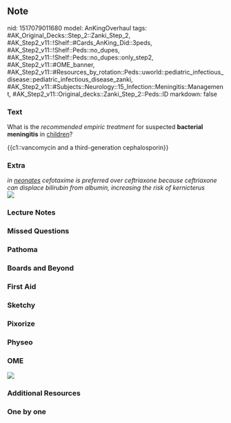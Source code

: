 ## Note
nid: 1517079011680
model: AnKingOverhaul
tags: #AK_Original_Decks::Step_2::Zanki_Step_2, #AK_Step2_v11::!Shelf::#Cards_AnKing_Did::3peds, #AK_Step2_v11::!Shelf::Peds::no_dupes, #AK_Step2_v11::!Shelf::Peds::no_dupes::only_step2, #AK_Step2_v11::#OME_banner, #AK_Step2_v11::#Resources_by_rotation::Peds::uworld::pediatric_infectious_disease::pediatric_infectious_disease_zanki, #AK_Step2_v11::#Subjects::Neurology::15_Infection::Meningitis::Management, #AK_Step2_v11::Original_decks::Zanki_Step_2::Peds::ID
markdown: false

### Text
What is the <i>recommended empiric treatment</i> for suspected
<b>bacterial</b> <b>meningitis</b> in <u>children</u>?
<div>
  {{c1::vancomycin and a third-generation cephalosporin}}
</div>

### Extra
<div>
  <i>in <u>neonates</u> cefotaxime is preferred over ceftriaxone
  because ceftriaxone can displace bilirubin from albumin,
  increasing the risk of kernicterus</i>
</div>
<div><img src="crap!%20(1).png"></div>

### Lecture Notes


### Missed Questions


### Pathoma


### Boards and Beyond


### First Aid


### Sketchy


### Pixorize


### Physeo


### OME
<div class="ome-widget">
  <a href="https://onlinemeded.org?ref=anki"><img src=
  "_OME_AnkiFlashcards_General_7.png"></a>
</div>

### Additional Resources


### One by one

